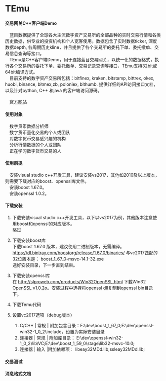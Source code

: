 # TEmu

#### 交易网关C++客户端Demo
　蓝目数据提供了全球各大主流数字资产交易所的全部品种的实时交易行情和各类历史数据，供专业的投资机构和个人宽客使用。数据包含了实时数据ticker, 深度数据depth, 各周期历史kline，并且提供了各个交易所的委托下单、委托撤单、交易信息查询等接口。<br>
　TEmu是C++客户端Demo，用于连接蓝目交易网关，以统一化的数据格式，执行各个交易所的委托下单、委托撤单、交易记录查询等接口，TEmu支持32bit或64bit编译方式。<br>
　目前支持的数字资产交易所包括：bitfinex, kraken, bitstamp, bittrex, okex, huobi, binance, bitmex,zb, poloniex, bithumb. 提供详细的API访问接口文档，以及针对python, C++ 和java 的客户端访问源码。<br><br>
　[官方网站](https://www.blueye.info)
#### 使用对象
　数字货币数据分析师<br>
　数字货币量化交易的个人或团队<br>
　对数字货币交易感兴趣的机构<br>
　分析行情数据的个人或团队<br>
　正在学习数字货币交易的人<br>
#### 使用前提
　安装visual studio c++开发工具，建议安装vs2017，其他如2010及以上版本，则需要下载对应的boost、openssl库文件。<br>
　安装boost 1.67.0。<br>
　安装openssl 1.0.2。<br>

#### 下载安装
1. 下载安装visual studio c++开发工具，以下以vs2017为例，其他版本注意使用boost和openssl的对应版本。<br>
略过

2. 下载安装boost库<br>
下载boost 1.67.0 版本，建议使用二进制版本，无需编译。 https://dl.bintray.com/boostorg/release/1.67.0/binaries/
与vc2017匹配的32位版本是： boost_1_67_0-msvc-14.1-32.exe  
选好安装目录，下一步直到结束。

3. 下载安装openssl库<br>
在 http://slproweb.com/products/Win32OpenSSL.html 下载Win32 OpenSSL v1.0.2o。安装过程中选择将openssl dll复制到openssl bin目录下。

4. 下载Temu代码

5. 设置vc2017选项（debug版本）<br>
   1. C/C++ | 常规 | 附加包含目录：E:\dev\boost_1_67_0;E:\dev\openssl-win32-1_0_2\include，设置为实际安装目录
   2. 连接器  | 常规 | 附加库目录： E:\dev\openssl-win32-1_0_2\lib\VC;E:\dev\boost_1_59_0\stage\lib32-msvc-10.0;
   3. 连接器  | 输入  |附加依赖项： libeay32MDd.lib;ssleay32MDd.lib;
   
####  交易测试

####  消息格式文档
